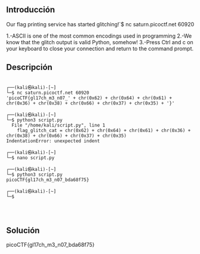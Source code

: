 ## Introducción
Our flag printing service has started glitching!`$ nc saturn.picoctf.net 60920

1.-ASCII is one of the most common encodings used in programming
2.-We know that the glitch output is valid Python, somehow!
3.-Press Ctrl and c on your keyboard to close your connection and return to the command prompt.
## Descripción
```

┌──(kali㉿kali)-[~]
└─$ nc saturn.picoctf.net 60920
'picoCTF{gl17ch_m3_n07_' + chr(0x62) + chr(0x64) + chr(0x61) + chr(0x36) + chr(0x38) + chr(0x66) + chr(0x37) + chr(0x35) + '}'
                                                                                   
┌──(kali㉿kali)-[~]
└─$ python3 script.py       
  File "/home/kali/script.py", line 1
    flag_glitch_cat = chr(0x62) + chr(0x64) + chr(0x61) + chr(0x36) + chr(0x38) + chr(0x66) + chr(0x37) + chr(0x35) 
IndentationError: unexpected indent
                                                                                   
┌──(kali㉿kali)-[~]
└─$ nano script.py             
                                                                                   
┌──(kali㉿kali)-[~]
└─$ python3 script.py
picoCTF{gl17ch_m3_n07_bda68f75}
                                                                                   
┌──(kali㉿kali)-[~]
└─$ 




```
## Solución 
picoCTF{gl17ch_m3_n07_bda68f75}